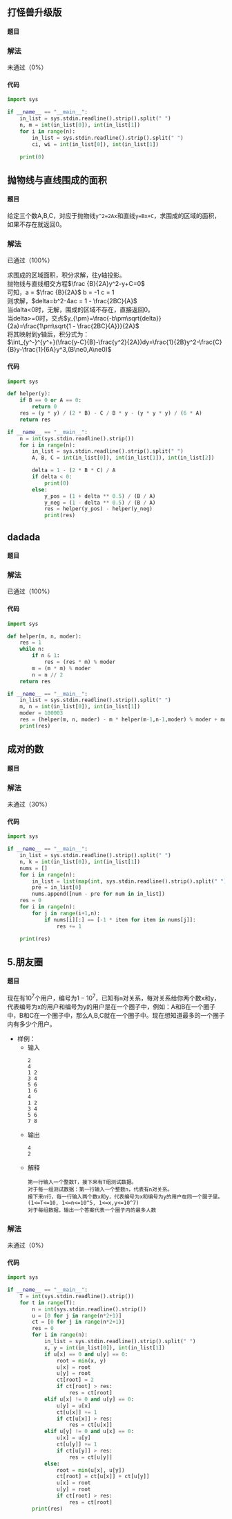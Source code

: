 ## 打怪兽升级版
#### 题目

### 解法
未通过（0%）
#### 代码
```python
import sys

if __name__ == "__main__":
    in_list = sys.stdin.readline().strip().split(" ")
    n, m = int(in_list[0]), int(in_list[1])
    for i in range(n):
        in_list = sys.stdin.readline().strip().split(" ")
        ci, wi = int(in_list[0]), int(in_list[1])

    print(0)
```

## 抛物线与直线围成的面积
#### 题目
给定三个数A,B,C，对应于抛物线`y^2=2Ax`和直线`y=Bx+C`，求围成的区域的面积，如果不存在就返回0。

### 解法
已通过（100%）  

求围成的区域面积，积分求解，往y轴投影。  
抛物线与直线相交方程$\frac {B}{2A}y^2-y+C=0$  
可知，a = $\frac {B}{2A}$  b = -1  c = 1  
则求解，$delta=b^2-4ac =  1 - \frac{2BC}{A}$  
当dalta<0时，无解，围成的区域不存在，直接返回0。  
当delta>=0时，交点$y_{\pm}=\frac{-b\pm\sqrt{delta}}{2a}=\frac{1\pm\sqrt{1 - \frac{2BC}{A}}}{2A}$  
将其映射到y轴后，积分式为：  
$\int_{y^-}^{y^+}(\frac{y-C}{B}-\frac{y^2}{2A})dy=\frac{1}{2B}y^2-\frac{C}{B}y-\frac{1}{6A}y^3,(B\ne0,A\ne0)$

#### 代码
```python
import sys

def helper(y):
    if B == 0 or A == 0:
        return 0
    res = (y * y) / (2 * B) - C / B * y - (y * y * y) / (6 * A)
    return res

if __name__ == "__main__":
    n = int(sys.stdin.readline().strip())
    for i in range(n):
        in_list = sys.stdin.readline().strip().split(" ")
        A, B, C = int(in_list[0]), int(in_list[1]), int(in_list[2])

        delta = 1 - (2 * B * C) / A
        if delta < 0:
            print(0)
        else:
            y_pos = (1 + delta ** 0.5) / (B / A)
            y_neg = (1 - delta ** 0.5) / (B / A)
            res = helper(y_pos) - helper(y_neg)
            print(res)
```
## dadada
#### 题目

### 解法
已通过（100%）  

#### 代码
```python
import sys

def helper(m, n, moder):
    res = 1
    while n:
        if n & 1:
            res = (res * m) % moder
        m = (m * m) % moder
        n = n // 2
    return res

if __name__ == "__main__":
    in_list = sys.stdin.readline().strip().split(" ")
    m, n = int(in_list[0]), int(in_list[1])
    moder = 100003
    res = (helper(m, n, moder) - m * helper(m-1,n-1,moder) % moder + moder*10) % moder
    print(res)
```

## 成对的数 
#### 题目
### 解法
未通过（30%）
#### 代码
```python
import sys

if __name__ == "__main__":
    in_list = sys.stdin.readline().strip().split(" ")
    n, k = int(in_list[0]), int(in_list[1])
    nums = []
    for i in range(n):
        in_list = list(map(int, sys.stdin.readline().strip().split(" ")))
        pre = in_list[0]
        nums.append([num - pre for num in in_list])
    res = 0
    for i in range(n):
        for j in range(i+1,n):
            if nums[i][:] == [-1 * item for item in nums[j]]:
                res += 1

    print(res)
```


## 5.朋友圈
#### 题目
现在有$10^7$个用户，编号为$1-10^7$，已知有`m`对关系，每对关系给你两个数x和y，代表编号为x的用户和编号为y的用户是在一个圈子中，例如：A和B在一个圈子中，B和C在一个圈子中，那么A,B,C就在一个圈子中。现在想知道最多的一个圈子内有多少个用户。  
- 样例：
  - 输入
    ```
    2
    4
    1 2
    3 4
    5 6
    1 6
    4
    1 2
    3 4
    5 6
    7 8
    ```
  - 输出
    ```
    4
    2
    ```
  - 解释
    ```
    第一行输入一个整数T，接下来有T组测试数据。  
    对于每一组测试数据：第一行输入一个整数n，代表有n对关系。  
    接下来n行，每一行输入两个数x和y，代表编号为x和编号为y的用户在同一个圈子里。
    (1<=T<=10, 1<=n<=10^5, 1<=x,y<=10^7)
    对于每组数据，输出一个答案代表一个圈子内的最多人数
    ```
### 解法
未通过（0%）
#### 代码
```python
import sys

if __name__ == "__main__":
    T = int(sys.stdin.readline().strip())
    for t in range(T):
        n = int(sys.stdin.readline().strip())
        u = [0 for j in range(n*2+1)]
        ct = [0 for j in range(n*2+1)]
        res = 0
        for i in range(n):
            in_list = sys.stdin.readline().strip().split(" ")
            x, y = int(in_list[0]), int(in_list[1])
            if u[x] == 0 and u[y] == 0:
                root = min(x, y)
                u[x] = root
                u[y] = root
                ct[root] = 2
                if ct[root] > res:
                    res = ct[root]
            elif u[x] != 0 and u[y] == 0:
                u[y] = u[x]
                ct[u[x]] += 1
                if ct[u[x]] > res:
                    res = ct[u[x]]
            elif u[y] != 0 and u[x] == 0:
                u[x] = u[y]
                ct[u[y]] += 1
                if ct[u[y]] > res:
                    res = ct[u[y]]
            else:
                root = min(u[x], u[y])
                ct[root] = ct[u[x]] + ct[u[y]]
                u[x] = root
                u[y] = root
                if ct[root] > res:
                    res = ct[root]
        print(res)
```
